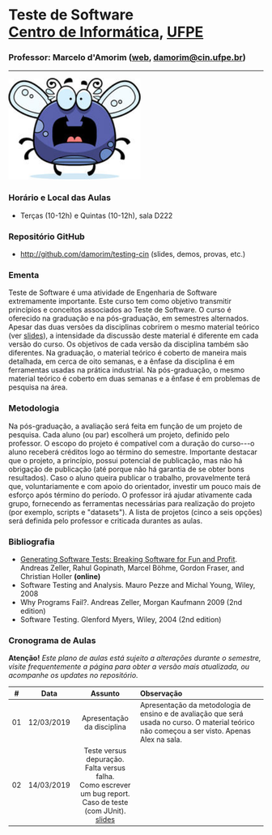 # Teste de Software <br> [Centro de Informática](http://www.cin.ufpe.br), [UFPE](http://www.ufpe.br) 
### Professor: Marcelo d'Amorim ([web](http://cin.ufpe.br/~damorim/), damorim@cin.ufpe.br)
<hr>

<img src="img/scared-bug-clipart-1.jpg" height=200 class="img-responsive" alt="Odeio teste de software!">

<!--
### Instrutores
-->



<!--
* **Monitores** 
  * Felipe Cavalcanti Guerra Ramos
  * Marco Polo Munt Rocha
-->  
  
### Horário e Local das Aulas
* Terças (10-12h) e Quintas (10-12h), sala D222

### Repositório GitHub
- http://github.com/damorim/testing-cin (slides, demos, provas, etc.)

### Ementa

Teste de Software é uma atividade de Engenharia de Software extremamente importante. Este curso tem como objetivo transmitir princípios e conceitos associados ao Teste de Software. O curso é oferecido na graduação e na pós-graduação, em semestres alternados. Apesar das duas versões da disciplinas cobrirem o mesmo material teórico (ver [slides](/slides.pptx)), a intensidade da discussão deste material é diferente em cada versão do curso. Os objetivos de cada versão da disciplina também são diferentes. Na graduação, o material teórico é coberto de maneira mais detalhada, em cerca de oito semanas, e a ênfase da disciplina é em ferramentas usadas na prática industrial. Na pós-graduação, o mesmo material teórico é coberto em duas semanas e a ênfase é em problemas de pesquisa na área. 


### Metodologia

Na pós-graduação, a avaliação será feita em função de um projeto de pesquisa. Cada aluno (ou par) escolherá um projeto, definido pelo professor. O escopo do projeto é compatível com a duração do curso---o aluno receberá créditos logo ao término do semestre. Importante destacar que o projeto, a princípio, possui potencial de publicação, mas não há obrigação de publicação (até porque não há garantia de se obter bons resultados). Caso o aluno queira publicar o trabalho, provavelmente terá que, voluntariamente e com apoio do orientador, investir um pouco mais de esforço após término do período. O professor irá ajudar ativamente cada grupo, fornecendo as ferramentas necessárias para realização do projeto (por exemplo, scripts e "datasets"). A lista de projetos (cinco a seis opções) será definida pelo professor e criticada durantes as aulas.

### Bibliografia
- [Generating Software Tests: Breaking Software for Fun and Profit](https://www.fuzzingbook.org/). Andreas Zeller, Rahul Gopinath, Marcel Böhme, Gordon Fraser, and Christian Holler <b>(online)</b>
- Software Testing and Analysis. Mauro Pezze and Michal Young, Wiley, 2008  
- Why Programs Fail?. Andreas Zeller, Morgan Kaufmann 2009 (2nd edition)
- Software Testing. Glenford Myers, Wiley, 2004 (2nd edition)

<!---
### Recursos

- [Google Classroom](http://classroom.google.com) - Código:  5ub3mb5


### Ferramentas
- [Antlr (ANother Tool for Language Recognition)](https://www.antlr.org/)
- [LLVM](https://llvm.org/)

### Avaliação
* (`N1`+`N2`)/2, onde:
  * `N1` = `Prova1` (70%) + `Aulas práticas` (30%)
    * `Prova1` = Teste com [assunto dado até o momento
    * `Aulas práticas` = 3 Tarefas passadas durante primeira unidade
  * `N2` = `Prova2` (70%) + `Mini projeto` (30%)
    * `Prova2` = Teste com [assunto dado a partir de Prova1 
    * `Mini Projeto` = Projeto da cadeira
* `Final`: Teste com todo o assunto da matéria

- Observação:
  - Trabalhos **“CTRL-C + CTRL-V”** terão nota **zero** (vale tanto para cópia de colegas, como para trabalhos copiados da internet).

### Provas anteriores
- [Clique aqui](/provas)

### Notas
- [Clique aqui](alunos.md)

--->

### Cronograma de Aulas

**Atenção!** 
*Este plano de aulas está sujeito a alterações durante o semestre, visite frequentemente a página para obter a versão mais atualizada, ou acompanhe os updates no repositório.*

| # | Data | Assunto | Observação |
|:---:|:----:|:----------------------:|:----------------------|
| 01 | 12/03/2019 | Apresentação da disciplina | Apresentação da metodologia de ensino e de avaliação que será usada no curso. O material teórico não começou a ser visto. Apenas Alex na sala. |
| 02 | 14/03/2019 | Teste versus depuração.<br> Falta versus falha.<br> Como escrever um bug report.<br> Caso de teste (com JUnit).<br>[slides](/slides.pptx) |   |